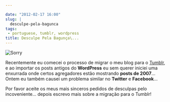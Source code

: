 ```yaml
---

date: "2012-02-17 16:00"
slug: |
  desculpe-pela-bagunca
tags:
 - portuguese, tumblr, wordpress
title: Desculpe Pela Bagunça\...
---
```


![Sorry](http://farm8.staticflickr.com/7035/6434625263_9937f1ae1f_d.jpg)

Recentemente eu comecei o processo de migrar o meu blog para
o [Tumblr](http://ogmaciel.tumblr.com), e ao importar os posts antigos
do **WordPress** eu sem querer iniciei uma enxurrada onde certos
agregadores estão mostrando **posts de 2007**... Ontem eu também causei
um problema similar no **Twitter** e **Facebook**...

Por favor aceite os meus mais sinceros pedidos de desculpas pelo
incoveniente... depois escrevo mais sobre a migração para o Tumblr!
